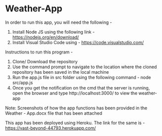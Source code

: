 # Weather-App

In order to run this app, you will need the following -

1. Install Node JS using the following link - https://nodejs.org/en/download/
2. Install Visual Studio Code using - https://code.visualstudio.com/

Instructions to run this program - 
1. Clone/ Download the repository
2. Use the command prompt to navigate to the location where the cloned repository has been saved in the local machine
3. Run the app.js file in src folder using the following command -
              node src/app.js
4. Once you get the notification on the cmd that the server is running, open the browser and type http://localhost:3000/  to view the weather-app

Note: Screenshots of how the app functions has been provided in the Weather - App.docx file that has been attached

This app has been deployed using Heroku. The link for the same is - https://vast-beyond-44793.herokuapp.com/
